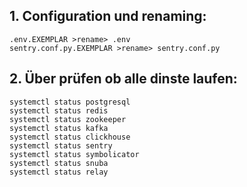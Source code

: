 ## 1. Configuration und renaming:
```
.env.EXEMPLAR >rename> .env
sentry.conf.py.EXEMPLAR >rename> sentry.conf.py
```

## 2. Über prüfen ob alle dinste laufen:
```
systemctl status postgresql
systemctl status redis
systemctl status zookeeper
systemctl status kafka
systemctl status clickhouse
systemctl status sentry
systemctl status symbolicator
systemctl status snuba
systemctl status relay
```



